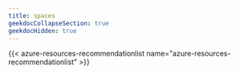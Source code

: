 ```yaml
---
title: spaces
geekdocCollapseSection: true
geekdocHidden: true
---
```


{{< azure-resources-recommendationlist name="azure-resources-recommendationlist" >}}

